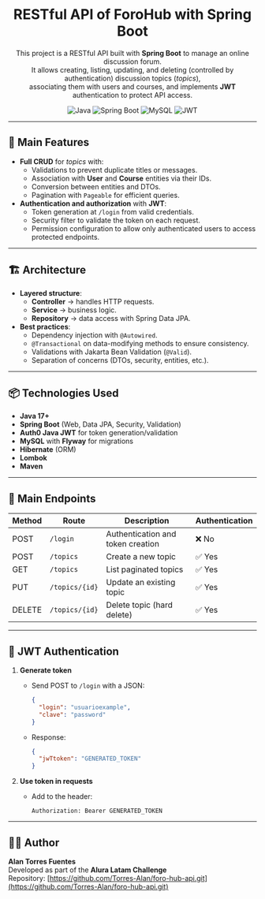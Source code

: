 <div align="center">

# RESTful API of ForoHub with Spring Boot

This project is a RESTful API built with **Spring Boot** to manage an online discussion forum.  
It allows creating, listing, updating, and deleting (controlled by authentication) discussion topics (*topics*),  
associating them with users and courses, and implements **JWT** authentication to protect API access.

![Java](https://img.shields.io/badge/Java-17+-blue?logo=openjdk&logoColor=white)
![Spring Boot](https://img.shields.io/badge/Spring%20Boot-3.x-brightgreen?logo=springboot&logoColor=white)
![MySQL](https://img.shields.io/badge/MySQL-8.x-blue?logo=mysql&logoColor=white)
![JWT](https://img.shields.io/badge/JWT-Security-orange?logo=jsonwebtokens&logoColor=white)

</div>

---

## 🚀 Main Features

- **Full CRUD** for *topics* with:
  - Validations to prevent duplicate titles or messages.
  - Association with **User** and **Course** entities via their IDs.
  - Conversion between entities and DTOs.
  - Pagination with `Pageable` for efficient queries.
- **Authentication and authorization** with **JWT**:
  - Token generation at `/login` from valid credentials.
  - Security filter to validate the token on each request.
  - Permission configuration to allow only authenticated users to access protected endpoints.

---

## 🏗️ Architecture

- **Layered structure**:
  - **Controller** → handles HTTP requests.
  - **Service** → business logic.
  - **Repository** → data access with Spring Data JPA.
- **Best practices**:
  - Dependency injection with `@Autowired`.
  - `@Transactional` on data-modifying methods to ensure consistency.
  - Validations with Jakarta Bean Validation (`@Valid`).
  - Separation of concerns (DTOs, security, entities, etc.).

---

## 📦 Technologies Used

- **Java 17+**
- **Spring Boot** (Web, Data JPA, Security, Validation)
- **Auth0 Java JWT** for token generation/validation
- **MySQL** with **Flyway** for migrations
- **Hibernate** (ORM)
- **Lombok**
- **Maven**

---

## 📌 Main Endpoints

| Method | Route           | Description                       | Authentication |
|--------|----------------|-----------------------------------|---------------|
| POST   | `/login`       | Authentication and token creation | ❌ No         |
| POST   | `/topics`      | Create a new topic                | ✅ Yes        |
| GET    | `/topics`      | List paginated topics             | ✅ Yes        |
| PUT    | `/topics/{id}` | Update an existing topic          | ✅ Yes        |
| DELETE | `/topics/{id}` | Delete topic (hard delete)        | ✅ Yes        |

---

## 🔑 JWT Authentication

1. **Generate token**
   - Send POST to `/login` with a JSON:
     ```json
     {
       "login": "usuarioexample",
       "clave": "password"
     }
     ```
   - Response:
     ```json
     {
       "jwTtoken": "GENERATED_TOKEN"
     }
     ```

2. **Use token in requests**
   - Add to the header:
     ```
     Authorization: Bearer GENERATED_TOKEN
     ```

---

## 👨‍💻 Author

**Alan Torres Fuentes**  
Developed as part of the **Alura Latam Challenge**  
Repository: [https://github.com/Torres-Alan/foro-hub-api.git](https://github.com/Torres-Alan/foro-hub-api.git)
